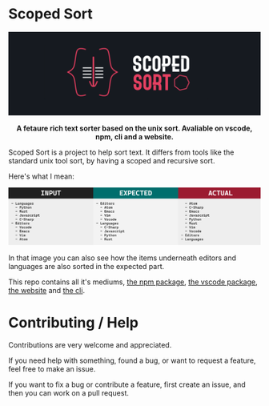 # Scoped Sort

<p align="center">
    <img src="assets/banner.png" alt="banner: scoped sort" />
</p>

<p align="center"><b>A fetaure rich text sorter based on the unix sort. Avaliable on vscode, npm, cli and a website.</b></p>

Scoped Sort is a project to help sort text. It differs from tools like the standard unix tool sort, by having a scoped and recursive sort.

Here's what I mean:

![the problem with most sort implementation](assets/non-scope-problem.png)

In that image you can also see how the items underneath editors and languages are also sorted in the expected part.

This repo contains all it's mediums, [the npm package](/npm), [the vscode package](/vscode), [the website](https://scopedsort.netlify.app/) and [the cli](/cli).

# Contributing / Help

Contributions are very welcome and appreciated.

If you need help with something, found a bug, or want to request a feature,
feel free to make an issue.

If you want to fix a bug or contribute a feature, first create an issue, and
then you can work on a pull request.
